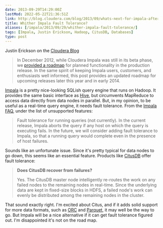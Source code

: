 ```yaml
--- 
date: 2013-09-29T14:29:00Z
lastMod: 2022-05-22T21:36:51Z
link: http://blog.cloudera.com/blog/2013/09/whats-next-for-impala-after-release-1-1/
title: Whither Impala Fault Tolerance?
aliases: [/impala/2013/09/29/whither-impala-fault-tolerance/]
tags: [Impala, Justin Erickson, Hadoop, CitusDB, Databases]
type: post
---
```


Justin Erickson on the [Cloudera Blog]

> In December 2012, while Cloudera Impala was still in its beta phase, we
> [provided a roadmap] for planned functionality in the production release. In
> the same spirit of keeping Impala users, customers, and enthusiasts well
> informed, this post provides an updated roadmap for upcoming releases later
> this year and in early
> 2014.

[Impala] is a pretty nice-looking SQLish query engine that runs on Hadoop. It
provides the same basic interface as [Hive], but circumvents MapReduce to
access data directly from data nodes in parallel. But, in my opinion, to be
useful as a real-time query engine, it needs fault tolerance. From the
[Impala FAQ], under the list of unsupported features:

> Fault tolerance for running queries (not currently). In the current release,
> Impala aborts the query if any host on which the query is executing fails. In
> the future, we will consider adding fault tolerance to Impala, so that a
> running query would complete even in the presence of host failures.

Sounds like an unfortunate issue. Since it's pretty typical for data nodes to
go down, this seems like an essential feature. Products like [CitusDB] offer
fault tolerance:

> **Does CitusDB recover from failures?**
> 
> Yes. The CitusDB master node intelligently re-routes the work on any failed
> nodes to the remaining nodes in real-time. Since the underlying data are kept
> in fixed-size blocks in HDFS, a failed node's work can evenly be distributed
> among the remaining nodes in the cluster.

That sound exactly right. I'm excited about Citus, and if it adds solid
support for more data formats, such as [ORC] and [Parquet], it may well be the
way to go. But Impala will be a nice alternative if it can get fault tolerance
figured out. I'm disappointed it's not on the road map.

  [provided a roadmap]: https://blog.cloudera.com/blog/2012/12/whats-next-for-cloudera-impala/
  [Cloudera Blog]: https://blog.cloudera.com/
  [Impala]: https://impala.apache.org
  [Hive]: https://hive.apache.org/
  [Impala FAQ]: https://web.archive.org/web/20160211202038/http://www.cloudera.com/documentation/archive/impala/2-x/2-1-x/topics/impala_faq.html
  [CitusDB]: https://web.archive.org/web/20130223235911/http://citusdata.com/docs/sql-on-hadoop "CitusDB SQL on Hadoop"
  [ORC]: https://docs.cloudera.com/runtime/latest/hive-performance-tuning/topics/hive_maximize_storage_resources_using_orc.html
    "ORC File Format"
  [Parquet]: http://parquet.apache.org "Parquet is a columnar storage format for Hadoop."
